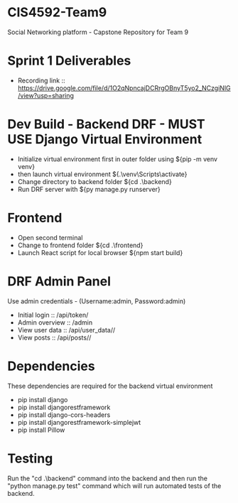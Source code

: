 # CIS4592-Team9
Social Networking platform - Capstone Repository for Team 9

# Sprint 1 Deliverables
- Recording link :: https://drive.google.com/file/d/1O2qNpncajDCRrgOBnyT5yo2_NCzgiNlG/view?usp=sharing

# Dev Build - Backend DRF - MUST USE Django Virtual Environment
- Initialize virtual environment first in outer folder using ${pip -m venv venv}
- then launch virtual environment ${.\venv\Scripts\activate}
- Change directory to backend folder ${cd .\backend\} 
- Run DRF server with ${py manage.py runserver}

# Frontend
- Open second terminal
- Change to frontend folder ${cd .\frontend\}
- Launch React script for local browser ${npm start build}

# DRF Admin Panel
Use admin credentials - (Username:admin, Password:admin)
- Initial login  ::   /api/token/
- Admin overview ::   /admin
- View user data ::   /api/user_data/<username>/
- View posts     ::   /api/posts/<username>/

# Dependencies
These dependencies are required for the backend virtual environment
- pip install django
- pip install djangorestframework
- pip install django-cors-headers
- pip install djangorestframework-simplejwt
- pip install Pillow

# Testing
Run the "cd .\backend\" command into the backend and then run the "python manage.py test" 
command which will run automated tests of the backend.